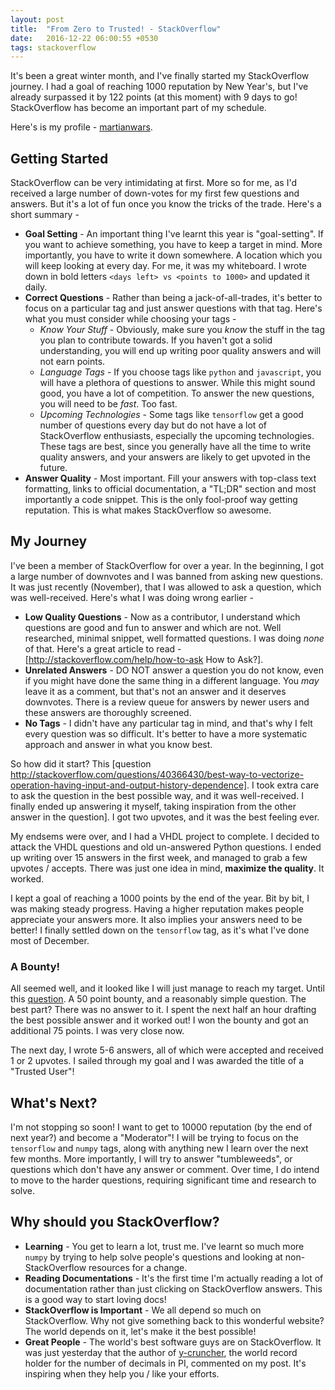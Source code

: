 ```yaml
---
layout: post
title:  "From Zero to Trusted! - StackOverflow"
date:   2016-12-22 06:00:55 +0530
tags: stackoverflow
---
```


It's been a great winter month, and I've finally started my StackOverflow journey. I had a goal of reaching 1000 reputation by New Year's, but I've already surpassed it by 122 points (at this moment) with 9 days to go! StackOverflow has become an important part of my schedule.

Here's is my profile - [martianwars](http://stackoverflow.com/users/5080995/martianwars?tab=profile).

## Getting Started

StackOverflow can be very intimidating at first. More so for me, as I'd received a large number of down-votes for my first few questions and answers. But it's a lot of fun once you know the tricks of the trade. Here's a short summary -

* **Goal Setting** - An important thing I've learnt this year is "goal-setting". If you want to achieve something, you have to keep a target in mind. More importantly, you have to write it down somewhere. A location which you will keep looking at every day. For me, it was my whiteboard. I wrote down in bold letters `<days left> vs <points to 1000>` and updated it daily.
* **Correct Questions** - Rather than being a jack-of-all-trades, it's better to focus on a particular tag and just answer questions with that tag. Here's what you must consider while choosing your tags -
  * *Know Your Stuff* - Obviously, make sure you *know* the stuff in the tag you plan to contribute towards. If you haven't got a solid understanding, you will end up writing poor quality answers and will not earn points.
  * *Language Tags* - If you choose tags like `python` and `javascript`, you will have a plethora of questions to answer. While this might sound good, you have a lot of competition. To answer the new questions, you will need to be *fast*. Too fast.
  * *Upcoming Technologies* - Some tags like `tensorflow` get a good number of questions every day but do not have a lot of StackOverflow enthusiasts, especially the upcoming technologies. These tags are best, since you generally have all the time to write quality answers, and your answers are likely to get upvoted in the future.
 * **Answer Quality** - Most important. Fill your answers with top-class text formatting, links to official documentation, a "TL;DR" section and most importantly a code snippet. This is the only fool-proof way getting reputation. This is what makes StackOverflow so awesome.

## My Journey

I've been a member of StackOverflow for over a year. In the beginning, I got a large number of downvotes and I was banned from asking new questions. It was just recently (November), that I was allowed to ask a question, which was well-received. Here's what I was doing wrong earlier -

* **Low Quality Questions** - Now as a contributor, I understand which questions are good and fun to answer and which are not. Well researched, minimal snippet, well formatted questions. I was doing *none* of that. Here's a great article to read - [http://stackoverflow.com/help/how-to-ask How to Ask?].
* **Unrelated Answers** - DO NOT answer a question you do not know, even if you might have done the same thing in a different language. You *may* leave it as a comment, but that's not an answer and it deserves downvotes. There is a review queue for answers by newer users and these answers are thoroughly screened.
* **No Tags** - I didn't have any particular tag in mind, and that's why I felt every question was so difficult. It's better to have a more systematic approach and answer in what you know best.

So how did it start? This [question http://stackoverflow.com/questions/40366430/best-way-to-vectorize-operation-having-input-and-output-history-dependence]. I took extra care to ask the question in the best possible way, and it was well-received. I finally ended up answering it myself, taking inspiration from the other answer in the question]. I got two upvotes, and it was the best feeling ever.

My endsems were over, and I had a VHDL project to complete. I decided to attack the VHDL questions and old un-answered Python questions. I ended up writing over 15 answers in the first week, and managed to grab a few upvotes / accepts. There was just one idea in mind, **maximize the quality**. It worked.

I kept a goal of reaching a 1000 points by the end of the year. Bit by bit, I was making steady progress. Having a higher reputation makes people appreciate your answers more. It also implies your answers need to be better! I finally settled down on the `tensorflow` tag, as it's what I've done most of December.

### A Bounty!

All seemed well, and it looked like I will just manage to reach my target. Until this [question](http://stackoverflow.com/questions/41152287/print-out-per-each-sublist-items-at-time). A 50 point bounty, and a reasonably simple question. The best part? There was no answer to it. I spent the next half an hour drafting the best possible answer and it worked out! I won the bounty and got an additional 75 points. I was very close now.

The next day, I wrote 5-6 answers, all of which were accepted and received 1 or 2 upvotes. I sailed through my goal and I was awarded the title of a "Trusted User"!

## What's Next?

I'm not stopping so soon! I want to get to 10000 reputation (by the end of next year?) and become a "Moderator"! I will be trying to focus on the `tensorflow` and `numpy` tags, along with anything new I learn over the next few months.
More importantly, I will try to answer "tumbleweeds", or questions which don't have any answer or comment. Over time, I do intend to move to the harder questions, requiring significant time and research to solve.

## Why should you StackOverflow?

* **Learning** - You get to learn a lot, trust me. I've learnt so much more `numpy` by trying to help solve people's questions and looking at non-StackOverflow resources for a change.
* **Reading Documentations** - It's the first time I'm actually reading a lot of documentation rather than just clicking on StackOverflow answers. This is a good way to start loving docs!
* **StackOverflow is Important** - We all depend so much on StackOverflow. Why not give something back to this wonderful website? The world depends on it, let's make it the best possible!
* **Great People** - The world's best software guys are on StackOverflow. It was just yesterday that the author of [y-cruncher](http://www.numberworld.org/y-cruncher/), the world record holder for the number of decimals in PI, commented on my post. It's inspiring when they help you / like your efforts.
